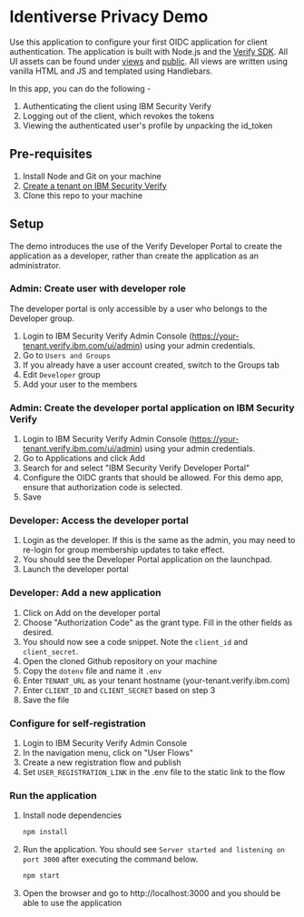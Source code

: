 # Identiverse Privacy Demo

Use this application to configure your first OIDC application for client authentication. The application is built with Node.js and the [Verify SDK](https://www.npmjs.com/package/ibm-verify-sdk). All UI assets can be found under [views](/views) and [public](/public). All views are written using vanilla HTML and JS and templated using Handlebars.

In this app, you can do the following -

1. Authenticating the client using IBM Security Verify
2. Logging out of the client, which revokes the tokens
3. Viewing the authenticated user's profile by unpacking the id_token

## Pre-requisites

1. Install Node and Git on your machine
2. [Create a tenant on IBM Security Verify](https://docs.verify.ibm.com/verify/docs/signing-up-for-a-free-trial)
3. Clone this repo to your machine

## Setup

The demo introduces the use of the Verify Developer Portal to create the application as a developer, rather than create the application as an administrator.

### Admin: Create user with developer role

The developer portal is only accessible by a user who belongs to the Developer group.

1. Login to IBM Security Verify Admin Console (https://your-tenant.verify.ibm.com/ui/admin) using your admin credentials.
2. Go to `Users and Groups`
3. If you already have a user account created, switch to the Groups tab
4. Edit `Developer` group
5. Add your user to the members

### Admin: Create the developer portal application on IBM Security Verify

1. Login to IBM Security Verify Admin Console (https://your-tenant.verify.ibm.com/ui/admin) using your admin credentials.
2. Go to Applications and click Add
3. Search for and select "IBM Security Verify Developer Portal"
4. Configure the OIDC grants that should be allowed. For this demo app, ensure that authorization code is selected.
5. Save

### Developer: Access the developer portal

1. Login as the developer. If this is the same as the admin, you may need to re-login for group membership updates to take effect.
2. You should see the Developer Portal application on the launchpad.
3. Launch the developer portal

### Developer: Add a new application

1. Click on Add on the developer portal
2. Choose "Authorization Code" as the grant type. Fill in the other fields as desired.
3. You should now see a code snippet. Note the `client_id` and `client_secret`.
4. Open the cloned Github repository on your machine
5. Copy the `dotenv` file and name it `.env`
6. Enter `TENANT_URL` as your tenant hostname (your-tenant.verify.ibm.com)
7. Enter `CLIENT_ID` and `CLIENT_SECRET` based on step 3
8. Save the file

### Configure for self-registration

1. Login to IBM Security Verify Admin Console
2. In the navigation menu, click on "User Flows"
3. Create a new registration flow and publish
4. Set `USER_REGISTRATION_LINK` in the .env file to the static link to the flow

### Run the application

1. Install node dependencies

    ```bash
    npm install
    ```

2. Run the application. You should see `Server started and listening on port 3000` after executing the command below.

    ```bash
    npm start
    ```

3. Open the browser and go to http://localhost:3000 and you should be able to use the application